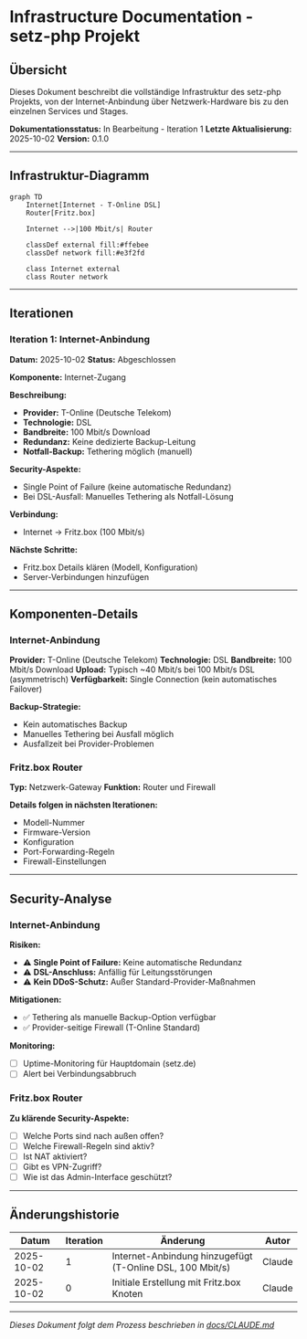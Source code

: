 # Infrastructure Documentation - setz-php Projekt

## Übersicht

Dieses Dokument beschreibt die vollständige Infrastruktur des setz-php Projekts, von der Internet-Anbindung über Netzwerk-Hardware bis zu den einzelnen Services und Stages.

**Dokumentationsstatus:** In Bearbeitung - Iteration 1
**Letzte Aktualisierung:** 2025-10-02
**Version:** 0.1.0

---

## Infrastruktur-Diagramm

```mermaid
graph TD
    Internet[Internet - T-Online DSL]
    Router[Fritz.box]

    Internet -->|100 Mbit/s| Router

    classDef external fill:#ffebee
    classDef network fill:#e3f2fd

    class Internet external
    class Router network
```

---

## Iterationen

### Iteration 1: Internet-Anbindung

**Datum:** 2025-10-02
**Status:** Abgeschlossen

**Komponente:** Internet-Zugang

**Beschreibung:**
- **Provider:** T-Online (Deutsche Telekom)
- **Technologie:** DSL
- **Bandbreite:** 100 Mbit/s Download
- **Redundanz:** Keine dedizierte Backup-Leitung
- **Notfall-Backup:** Tethering möglich (manuell)

**Security-Aspekte:**
- Single Point of Failure (keine automatische Redundanz)
- Bei DSL-Ausfall: Manuelles Tethering als Notfall-Lösung

**Verbindung:**
- Internet → Fritz.box (100 Mbit/s)

**Nächste Schritte:**
- Fritz.box Details klären (Modell, Konfiguration)
- Server-Verbindungen hinzufügen

---

## Komponenten-Details

### Internet-Anbindung

**Provider:** T-Online (Deutsche Telekom)
**Technologie:** DSL
**Bandbreite:** 100 Mbit/s Download
**Upload:** Typisch ~40 Mbit/s bei 100 Mbit/s DSL (asymmetrisch)
**Verfügbarkeit:** Single Connection (kein automatisches Failover)

**Backup-Strategie:**
- Kein automatisches Backup
- Manuelles Tethering bei Ausfall möglich
- Ausfallzeit bei Provider-Problemen

### Fritz.box Router

**Typ:** Netzwerk-Gateway
**Funktion:** Router und Firewall

**Details folgen in nächsten Iterationen:**
- Modell-Nummer
- Firmware-Version
- Konfiguration
- Port-Forwarding-Regeln
- Firewall-Einstellungen

---

## Security-Analyse

### Internet-Anbindung

**Risiken:**
- ⚠️ **Single Point of Failure:** Keine automatische Redundanz
- ⚠️ **DSL-Anschluss:** Anfällig für Leitungsstörungen
- ⚠️ **Kein DDoS-Schutz:** Außer Standard-Provider-Maßnahmen

**Mitigationen:**
- ✅ Tethering als manuelle Backup-Option verfügbar
- ✅ Provider-seitige Firewall (T-Online Standard)

**Monitoring:**
- [ ] Uptime-Monitoring für Hauptdomain (setz.de)
- [ ] Alert bei Verbindungsabbruch

### Fritz.box Router

**Zu klärende Security-Aspekte:**
- [ ] Welche Ports sind nach außen offen?
- [ ] Welche Firewall-Regeln sind aktiv?
- [ ] Ist NAT aktiviert?
- [ ] Gibt es VPN-Zugriff?
- [ ] Wie ist das Admin-Interface geschützt?

---

## Änderungshistorie

| Datum | Iteration | Änderung | Autor |
|-------|-----------|----------|-------|
| 2025-10-02 | 1 | Internet-Anbindung hinzugefügt (T-Online DSL, 100 Mbit/s) | Claude |
| 2025-10-02 | 0 | Initiale Erstellung mit Fritz.box Knoten | Claude |

---

*Dieses Dokument folgt dem Prozess beschrieben in [docs/CLAUDE.md](CLAUDE.md)*
